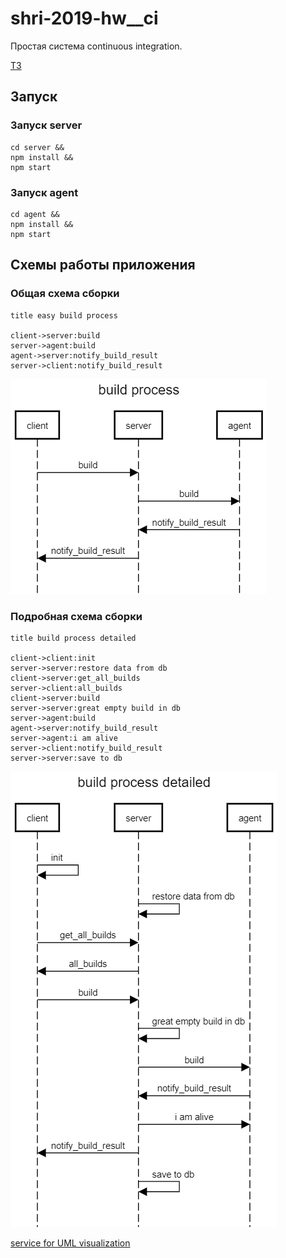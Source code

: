 # shri-2019-hw__ci
Простая система continuous integration.

[ТЗ](docs/TASK.md)

## Запуск

### Запуск server

```npm
cd server &&
npm install &&
npm start
```

### Запуск agent

```npm
cd agent &&
npm install &&
npm start
```

## Схемы работы приложения

### Общая схема сборки

```
title easy build process

client->server:build
server->agent:build
agent->server:notify_build_result
server->client:notify_build_result
```

![](docs/build_sequince_uml_diagram.png)

### Подробная схема сборки

```
title build process detailed

client->client:init
server->server:restore data from db
client->server:get_all_builds
server->client:all_builds
client->server:build
server->server:great empty build in db
server->agent:build
agent->server:notify_build_result
server->agent:i am alive
server->client:notify_build_result
server->server:save to db
```

![](docs/build_sequince_uml_diagram_detailed.png)





[service for UML visualization](https://sequencediagram.org/)